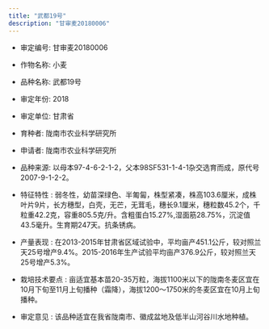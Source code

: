 ```yaml
---
title: "武都19号"
description: "甘审麦20180006"
---
```

* 审定编号:  甘审麦20180006

*  作物名称:  小麦

*  品种名称:  武都19号

*  审定年份:  2018

*  审定单位:  甘肃省

* 育种者:  陇南市农业科学研究所

*  申请者:  陇南市农业科学研究所

*  品种来源:  以母本97-4-6-2-1-2，父本98SF531-1-4-1杂交选育而成，原代号2007-9-1-2-2。

*  特征特性 : 
弱冬性，幼苗深绿色、半匍匐，株型紧凑，株高103.6厘米，成株叶片9片，长方穗型，白壳，无芒，无茸毛，穗长9.1厘米，穗粒数45.2个，千粒重42.2克，容重805.5克/升。含粗蛋白15.27%,湿面筋28.75%，沉淀值43.5毫升。生育期247天。抗条锈病。
 
*  产量表现 : 
在2013-2015年甘肃省区域试验中，平均亩产451.1公斤，较对照兰天25号增产9.4%。2015-2016年生产试验平均亩产376.9公斤，较对照兰天25号增产5.3%。

*  栽培技术要点 : 
亩适宜基本苗20-35万粒，海拔1100米以下的陇南冬麦区宜在10月下旬至11月上旬播种（霜降），海拔1200～1750米的冬麦区宜在10月上旬播种。 

*  审定意见 : 
该品种适宜在我省陇南市、徽成盆地及低半山河谷川水地种植。

